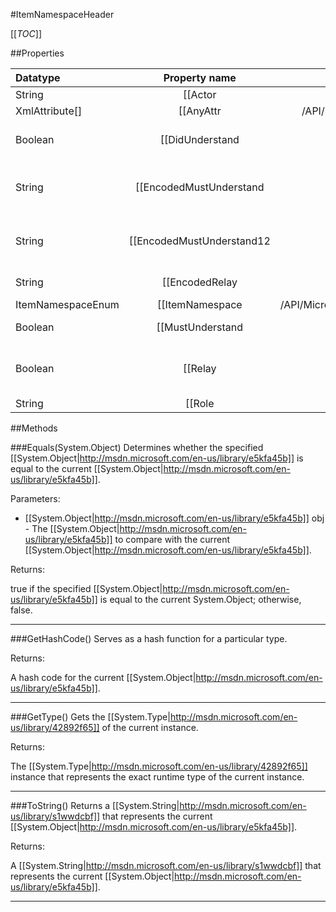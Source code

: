 #ItemNamespaceHeader

[[_TOC_]]

##Properties

|Datatype|Property name|Property description|Default Value|
|:-------|:----------:|:-----------------:|:-----------:|
|String|[[Actor|http://msdn.microsoft.com/en-us/library/ekdt83dw]]| Gets or sets the recipient of the SOAP header. |String.Empty|
|XmlAttribute[]|[[AnyAttr|/API/Microsoft/SqlServer/ReportingServices2005/CodeSamples/Microsoft_SqlServer_ReportingServices2005_ItemNamespaceHeader_AnyAttr]]|<remarks />|null|
|Boolean|[[DidUnderstand|http://msdn.microsoft.com/en-us/library/a6y6wkz4]]| Gets or sets a value indicating whether an XML Web service method properly processed a SOAP header. |False|
|String|[[EncodedMustUnderstand|http://msdn.microsoft.com/en-us/library/e71z3x7e]]| Gets or sets the value of the mustUnderstand XML attribute for the SOAP header when communicating with SOAP protocol version 1.1. |0|
|String|[[EncodedMustUnderstand12|http://msdn.microsoft.com/en-us/library/6wy807yd]]| Gets or sets the value of the mustUnderstand XML attribute for the SOAP header when communicating with SOAP protocol version 1.2. |0|
|String|[[EncodedRelay|http://msdn.microsoft.com/en-us/library/z74fb1z9]]| Gets or sets the relay attribute of the SOAP 1.2 header. |0|
|ItemNamespaceEnum|[[ItemNamespace|/API/Microsoft/SqlServer/ReportingServices2005/CodeSamples/Microsoft_SqlServer_ReportingServices2005_ItemNamespaceHeader_ItemNamespace]]|<remarks />|PathBased|
|Boolean|[[MustUnderstand|http://msdn.microsoft.com/en-us/library/9dyw17te]]|Gets or sets a value indicating whether the [[System.Web.Services.Protocols.SoapHeader|http://msdn.microsoft.com/en-us/library/1ts5995h]] must be understood.|False|
|Boolean|[[Relay|http://msdn.microsoft.com/en-us/library/t0cza6xa]]| Gets or sets a value that indicates whether the SOAP header is to be relayed to the next SOAP node if the current node does not understand the header. |False|
|String|[[Role|http://msdn.microsoft.com/en-us/library/4akb63f5]]| Gets or sets the recipient of the SOAP header. |String.Empty|


##Methods

###Equals(System.Object)
Determines whether the specified [[System.Object|http://msdn.microsoft.com/en-us/library/e5kfa45b]] is equal to the current [[System.Object|http://msdn.microsoft.com/en-us/library/e5kfa45b]].

Parameters: 

* [[System.Object|http://msdn.microsoft.com/en-us/library/e5kfa45b]] obj  - The [[System.Object|http://msdn.microsoft.com/en-us/library/e5kfa45b]] to compare with the current [[System.Object|http://msdn.microsoft.com/en-us/library/e5kfa45b]].





Returns:

true if the specified [[System.Object|http://msdn.microsoft.com/en-us/library/e5kfa45b]] is equal to the current System.Object; otherwise, false.


---


###GetHashCode()
 Serves as a hash function for a particular type.  





Returns:

A hash code for the current [[System.Object|http://msdn.microsoft.com/en-us/library/e5kfa45b]].


---


###GetType()
Gets the [[System.Type|http://msdn.microsoft.com/en-us/library/42892f65]] of the current instance.





Returns:

The [[System.Type|http://msdn.microsoft.com/en-us/library/42892f65]] instance that represents the exact runtime type of the current instance.


---


###ToString()
Returns a [[System.String|http://msdn.microsoft.com/en-us/library/s1wwdcbf]] that represents the current [[System.Object|http://msdn.microsoft.com/en-us/library/e5kfa45b]].





Returns:

A [[System.String|http://msdn.microsoft.com/en-us/library/s1wwdcbf]] that represents the current [[System.Object|http://msdn.microsoft.com/en-us/library/e5kfa45b]].


---


